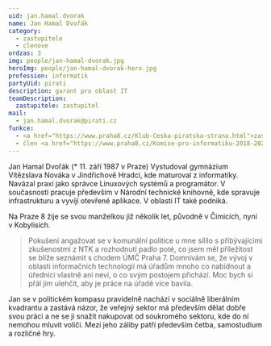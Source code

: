 ```yaml
---
uid: jan.hamal.dvorak
name: Jan Hamal Dvořák
category:
  - zastupitele
  - clenove
ordzas: 3
img: people/jan-hamal-dvorak.jpg
heroImg: people/jan-hamal-dvorak-hero.jpg
profession: informatik
partyUid: pirati
description: garant pro oblast IT
teamDescription:
  zastupitele: zastupitel
mail:
  - jan.hamal.dvorak@pirati.cz
funkce:
  - <a href="https://www.praha8.cz/Klub-Ceska-piratska-strana.html">zastupitel</a>
  - člen <a href="https://www.praha8.cz/Komise-pro-informatiku-2018-2022.html">Komise pro informatiku</a>
---
```


Jan Hamal Dvořák (* 11. září 1987 v Praze) Vystudoval gymnázium Vítězslava Nováka v Jindřichově Hradci, kde maturoval z informatiky. Navázal praxí jako správce Linuxových systémů a programátor. V současnosti pracuje především v Národní technické knihovně, kde spravuje infrastrukturu a vyvíjí otevřené aplikace. V oblasti IT také podniká.

Na Praze 8 žije se svou manželkou již několik let, původně v Čimicích, nyní v Kobylisích.

> Pokušení angažovat se v komunální politice u mne sílilo s přibývajícími zkušenostmi z NTK a rozhodnutí padlo poté, co jsem měl příležitost se blíže seznámit s chodem ÚMČ Praha 7. Domnívám se, že vývoj v oblasti informačních technologií má úřadům mnoho co nabídnout a úředníci vlastně ani neví, o co svým postojem přichází. Moc bych si přál jim ulehčit, aby je práce na úřadě více bavila.

Jan se v politickém kompasu pravidelně nachází v sociálně liberálním kvadrantu a zastává názor, že veřejný sektor má především dělat dobře svou práci a ne se ji snažit nakupovat od soukromého sektoru, kde do ní nemohou mluvit voliči. Mezi jeho záliby patří především četba, samostudium a rozličné hry.


